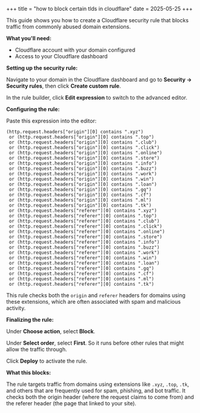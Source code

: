 +++
title = "how to block certain tlds in cloudflare"
date = 2025-05-25
+++

This guide shows you how to create a Cloudflare security rule that blocks traffic from commonly abused domain extensions.

**What you'll need:**
- Cloudflare account with your domain configured
- Access to your Cloudflare dashboard

**Setting up the security rule:**

Navigate to your domain in the Cloudflare dashboard and go to **Security → Security rules**, then click **Create custom rule**.

In the rule builder, click **Edit expression** to switch to the advanced editor.

**Configuring the rule:**

Paste this expression into the editor:

```
(http.request.headers["origin"][0] contains ".xyz")
 or (http.request.headers["origin"][0] contains ".top")
 or (http.request.headers["origin"][0] contains ".club")
 or (http.request.headers["origin"][0] contains ".click")
 or (http.request.headers["origin"][0] contains ".online")
 or (http.request.headers["origin"][0] contains ".store")
 or (http.request.headers["origin"][0] contains ".info")
 or (http.request.headers["origin"][0] contains ".buzz")
 or (http.request.headers["origin"][0] contains ".work")
 or (http.request.headers["origin"][0] contains ".win")
 or (http.request.headers["origin"][0] contains ".loan")
 or (http.request.headers["origin"][0] contains ".gq")
 or (http.request.headers["origin"][0] contains ".cf")
 or (http.request.headers["origin"][0] contains ".ml")
 or (http.request.headers["origin"][0] contains ".tk")
 or (http.request.headers["referer"][0] contains ".xyz")
 or (http.request.headers["referer"][0] contains ".top")
 or (http.request.headers["referer"][0] contains ".club")
 or (http.request.headers["referer"][0] contains ".click")
 or (http.request.headers["referer"][0] contains ".online")
 or (http.request.headers["referer"][0] contains ".store")
 or (http.request.headers["referer"][0] contains ".info")
 or (http.request.headers["referer"][0] contains ".buzz")
 or (http.request.headers["referer"][0] contains ".work")
 or (http.request.headers["referer"][0] contains ".win")
 or (http.request.headers["referer"][0] contains ".loan")
 or (http.request.headers["referer"][0] contains ".gq")
 or (http.request.headers["referer"][0] contains ".cf")
 or (http.request.headers["referer"][0] contains ".ml")
 or (http.request.headers["referer"][0] contains ".tk")
```

This rule checks both the `origin` and `referer` headers for domains using these extensions, which are often associated with spam and malicious activity.

**Finalizing the rule:**

Under **Choose action**, select **Block**.

Under **Select order**, select **First**. So it runs before other rules that might allow the traffic through.

Click **Deploy** to activate the rule.

**What this blocks:**

The rule targets traffic from domains using extensions like `.xyz`, `.top`, `.tk`, and others that are frequently used for spam, phishing, and bot traffic. It checks both the origin header (where the request claims to come from) and the referer header (the page that linked to your site).